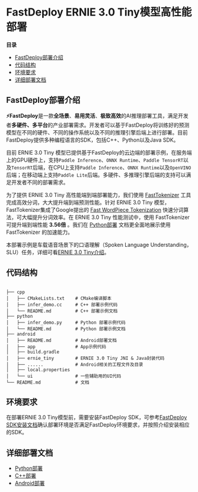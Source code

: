 # FastDeploy ERNIE 3.0 Tiny模型高性能部署

**目录**
   * [FastDeploy部署介绍](#FastDeploy部署介绍)
   * [代码结构](#代码结构)
   * [环境要求](#环境要求)
   * [详细部署文档](#详细部署文档)

<a name="FastDeploy部署介绍"></a>

## FastDeploy部署介绍

**⚡️FastDeploy**是一款**全场景**、**易用灵活**、**极致高效**的AI推理部署工具，满足开发者**多硬件、多平台**的产业部署需求。开发者可以基于FastDeploy将训练好的预测模型在不同的硬件、不同的操作系统以及不同的推理引擎后端上进行部署。目前FastDeploy提供多种编程语言的SDK，包括C++、Python以及Java SDK。

目前 ERNIE 3.0 Tiny 模型已提供基于FastDeploy的云边端的部署示例，在服务端上的GPU硬件上，支持`Paddle Inference`、`ONNX Runtime`、`Paddle TensorRT`以及`TensorRT`后端，在CPU上支持`Paddle Inference`、`ONNX Runtime`以及`OpenVINO`后端；在移动端上支持`Paddle Lite`后端。多硬件、多推理引擎后端的支持可以满足开发者不同的部署需求。

为了提供 ERNIE 3.0 Tiny 高性能端到端部署能力，我们使用 [FastTokenizer](../../../fast_tokenizer/README.md) 工具完成高效分词，大大提升端到端预测性能。针对 ERNIE 3.0 Tiny 模型，FastTokenizer集成了Google提出的 [Fast WordPiece Tokenization](https://arxiv.org/pdf/2012.15524.pdf) 快速分词算法，可大幅提升分词效率。在 ERNIE 3.0 Tiny 性能测试中，使用 FastTokenizer 可提升端到端性能 **3.56倍** 。我们在 [Python部署](python/README.md) 文档更全面地展示使用 FastTokenizer 的加速能力。

本部署示例是车载语音场景下的口语理解（Spoken Language Understanding，SLU）任务，详细可看[ERNIE 3.0 Tiny介绍](../README.md)。


<a name="代码结构"></a>

## 代码结构

```text

├── cpp
│   ├── CMakeLists.txt    # CMake编译脚本
│   ├── infer_demo.cc     # C++ 部署示例代码
│   └── README.md         # C++ 部署示例文档
├── python
│   ├── infer_demo.py     # Python 部署示例代码
│   └── README.md         # Python 部署示例文档
├── android
│   ├── README.md         # Android部署文档
│   ├── app               # App示例代码
│   ├── build.gradle
│   ├── ernie_tiny        # ERNIE 3.0 Tiny JNI & Java封装代码
│   ├── ......            # Android相关的工程文件及目录
│   ├── local.properties
│   └── ui                # 一些辅助用的UI代码
└── README.md             # 文档

```

<a name="环境要求"></a>

## 环境要求

在部署ERNIE 3.0 Tiny模型前，需要安装FastDeploy SDK，可参考[FastDeploy SDK安装文档](https://github.com/PaddlePaddle/FastDeploy/blob/develop/docs/cn/build_and_install/download_prebuilt_libraries.md)确认部署环境是否满足FastDeploy环境要求，并按照介绍安装相应的SDK。

<a name="详细部署文档"></a>

## 详细部署文档

- [Python部署](python/README.md)
- [C++部署](cpp/README.md)
- [Android部署](android/README.md)
